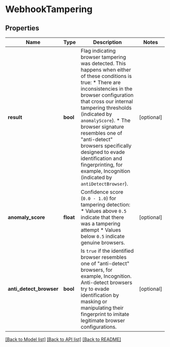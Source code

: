 # WebhookTampering

## Properties
Name | Type | Description | Notes
------------ | ------------- | ------------- | -------------
**result** | **bool** | Flag indicating browser tampering was detected. This happens when either of these conditions is true:   * There are inconsistencies in the browser configuration that cross our internal tampering thresholds (indicated by `anomalyScore`).   * The browser signature resembles one of \"anti-detect\" browsers specifically designed to evade identification and fingerprinting, for example, Incognition (indicated by `antiDetectBrowser`).  | [optional] 
**anomaly_score** | **float** | Confidence score (`0.0 - 1.0`) for tampering detection:   * Values above `0.5` indicate that there was a tampering attempt   * Values below `0.5` indicate genuine browsers.  | [optional] 
**anti_detect_browser** | **bool** | Is `true` if the identified browser resembles one of \"anti-detect\" browsers, for example, Incognition. Anti-detect browsers try to evade identification by masking or manipulating their fingerprint to imitate legitimate browser configurations. | [optional] 

[[Back to Model list]](../README.md#documentation-for-models) [[Back to API list]](../README.md#documentation-for-api-endpoints) [[Back to README]](../README.md)

